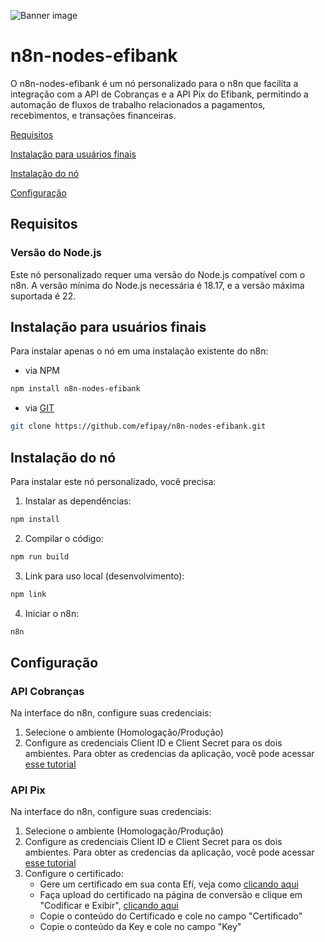 ![Banner image](https://gnetbr.com/BJgSIUhlYs)

# n8n-nodes-efibank

O n8n-nodes-efibank é um nó personalizado para o n8n que facilita a integração com a API de Cobranças e a API Pix do Efibank, permitindo a automação de fluxos de trabalho relacionados a pagamentos, recebimentos, e transações financeiras.

[Requisitos](#requisitos) 

[Instalação para usuários finais](#instalação-para-usuários-finais)

[Instalação do nó](#instalação-do-nó)  

[Configuração](#configuração)  

## Requisitos

### Versão do Node.js
Este nó personalizado requer uma versão do Node.js compatível com o n8n. A versão mínima do Node.js necessária é 18.17, e a versão máxima suportada é 22.

## Instalação para usuários finais

Para instalar apenas o nó em uma instalação existente do n8n:

- via NPM

```bash
npm install n8n-nodes-efibank
```

- via [GIT](https://github.com/efipay/n8n-nodes-efibank)

```bash
git clone https://github.com/efipay/n8n-nodes-efibank.git
```

## Instalação do nó

Para instalar este nó personalizado, você precisa:

1. Instalar as dependências:
```bash
npm install
```

2. Compilar o código:
```bash
npm run build
```

3. Link para uso local (desenvolvimento):
```bash
npm link
```

4. Iniciar o n8n:
```bash
n8n
```

## Configuração

### API Cobranças
Na interface do n8n, configure suas credenciais:
1. Selecione o ambiente (Homologação/Produção)
2. Configure as credenciais Client ID e Client Secret para os dois ambientes. Para obter as credencias da aplicação, você pode acessar [esse tutorial](https://dev.efipay.com.br/docs/api-cobrancas/credenciais#obtendo-as-credenciais-da-aplica%C3%A7%C3%A3o)

### API Pix
Na interface do n8n, configure suas credenciais:
1. Selecione o ambiente (Homologação/Produção)
2. Configure as credenciais Client ID e Client Secret para os dois ambientes. Para obter as credencias da aplicação, você pode acessar [esse tutorial](https://dev.efipay.com.br/docs/api-cobrancas/credenciais#obtendo-as-credenciais-da-aplica%C3%A7%C3%A3o)
3. Configure o certificado:
   - Gere um certificado em sua conta Efí, veja como [clicando aqui](https://sejaefi.com.br/central-de-ajuda/api/como-gerar-o-certificado-para-usar-a-api-pix?_gl=1*96b3d4*_gcl_au*MTgzNDQxMDgyMi4xNzQzNTA2MDI5#conteudo)
   - Faça upload do certificado na página de conversão e clique em "Codificar e Exibir", [clicando aqui](https://efipay.github.io/encode-credentials/certificado.html)
   - Copie o conteúdo do Certificado e cole no campo "Certificado"
   - Copie o conteúdo da Key e cole no campo "Key"


